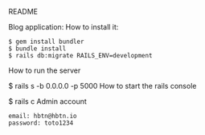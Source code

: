 README

Blog application:
How to install it:

    $ gem install bundler
    $ bundle install
    $ rails db:migrate RAILS_ENV=development

How to run the server

$ rails s -b 0.0.0.0 -p 5000
How to start the rails console

$ rails c
Admin account

    email: hbtn@hbtn.io
    password: toto1234

